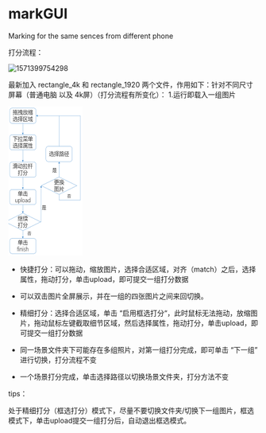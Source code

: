 # markGUI
Marking for the same sences from different phone

打分流程：

![1571399754298](https://github.com/Twang1998/markGUI/blob/master/assets/1571399754298.png)





最新加入 rectangle_4k 和 rectangle_1920 两个文件，作用如下：针对不同尺寸屏幕（普通电脑 以及 4k屏）（打分流程有所变化）：
1.运行即载入一组图片

![1571399754298](https://github.com/Twang1998/markGUI/blob/master/assets/ins.png)

- 快捷打分：可以拖动，缩放图片，选择合适区域，对齐（match）之后，选择属性，拖动打分，单击upload，即可提交一组打分数据
- 可以双击图片全屏展示，并在一组的四张图片之间来回切换。
- 精细打分：选择合适区域，单击 “启用框选打分“，此时鼠标无法拖动，放缩图片，拖动鼠标左键截取细节区域，然后选择属性，拖动打分，单击upload，即可提交一组打分数据

- 同一场景文件夹下可能存在多组照片，对第一组打分完成，即可单击 “下一组” 进行切换，打分流程不变

- 一个场景打分完成，单击选择路径以切换场景文件夹，打分方法不变

tips：

处于精细打分（框选打分）模式下，尽量不要切换文件夹/切换下一组图片，框选模式下，单击upload提交一组打分后，自动退出框选模式。
